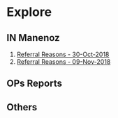 # Explore

## IN Manenoz

1. [Referral Reasons - 30-Oct-2018](http://bit.ly/Referral_Reasons_IN)
2. [Referral Reasons - 09-Nov-2018](http://bit.ly/Referrals_9Nov) 


## OPs Reports




## Others

[Awesome DS repository]: https://github.com/bulutyazilim/awesome-datascience
